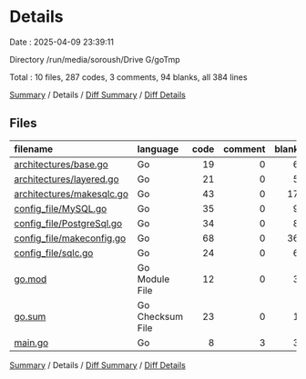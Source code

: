 # Details

Date : 2025-04-09 23:39:11

Directory /run/media/soroush/Drive G/goTmp

Total : 10 files,  287 codes, 3 comments, 94 blanks, all 384 lines

[Summary](results.md) / Details / [Diff Summary](diff.md) / [Diff Details](diff-details.md)

## Files
| filename | language | code | comment | blank | total |
| :--- | :--- | ---: | ---: | ---: | ---: |
| [architectures/base.go](/architectures/base.go) | Go | 19 | 0 | 6 | 25 |
| [architectures/layered.go](/architectures/layered.go) | Go | 21 | 0 | 5 | 26 |
| [architectures/makesqlc.go](/architectures/makesqlc.go) | Go | 43 | 0 | 17 | 60 |
| [config\_file/MySQL.go](/config_file/MySQL.go) | Go | 35 | 0 | 9 | 44 |
| [config\_file/PostgreSql.go](/config_file/PostgreSql.go) | Go | 34 | 0 | 8 | 42 |
| [config\_file/makeconfig.go](/config_file/makeconfig.go) | Go | 68 | 0 | 36 | 104 |
| [config\_file/sqlc.go](/config_file/sqlc.go) | Go | 24 | 0 | 6 | 30 |
| [go.mod](/go.mod) | Go Module File | 12 | 0 | 3 | 15 |
| [go.sum](/go.sum) | Go Checksum File | 23 | 0 | 1 | 24 |
| [main.go](/main.go) | Go | 8 | 3 | 3 | 14 |

[Summary](results.md) / Details / [Diff Summary](diff.md) / [Diff Details](diff-details.md)